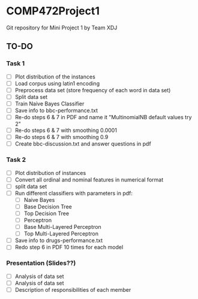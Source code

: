 # COMP472Project1
Git repository for Mini Project 1 by Team XDJ

## TO-DO

### Task 1
- [ ] Plot distribution of the instances
- [ ] Load corpus using latin1 encoding
- [ ] Preprocess data set (store frequency of each word in data set)
- [ ] Split data set
- [ ] Train Naive Bayes Classifier
- [ ] Save info to bbc-performance.txt
- [ ] Re-do steps 6 & 7 in PDF and name it "MultinomialNB default values try 2"
- [ ] Re-do steps 6 & 7 with smoothing 0.0001
- [ ] Re-do steps 6 & 7 with smoothing 0.9
- [ ] Create bbc-discussion.txt and answer questions in pdf

### Task 2
- [ ] Plot distribution of instances
- [ ] Convert all ordinal and nominal features in numerical format
- [ ] split data set
- [ ] Run different classifiers with parameters in pdf: 
  - [ ] Naive Bayes
  - [ ] Base Decision Tree
  - [ ] Top Decision Tree
  - [ ] Perceptron
  - [ ] Base Multi-Layered Perceptron
  - [ ] Top Multi-Layered Perceptron
- [ ] Save info to drugs-performance.txt
- [ ] Redo step 6 in PDF 10 times for each model 

### Presentation (Slides??)
- [ ] Analysis of data set
- [ ] Analysis of data set
- [ ] Description of responsibilities of each member
